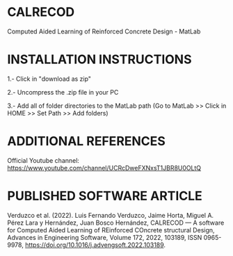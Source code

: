 # CALRECOD
Computed Aided Learning of Reinforced Concrete Design - MatLab

# INSTALLATION INSTRUCTIONS
1.- Click in "download as zip"

2.- Uncompress the .zip file in your PC

3.- Add all of folder directories to the MatLab path (Go to MatLab >> Click in HOME >> Set Path >> Add folders)

# ADDITIONAL REFERENCES

Official Youtube channel: https://www.youtube.com/channel/UCRcDweFXNxsT1JBR8U0OLtQ 

# PUBLISHED SOFTWARE ARTICLE

Verduzco et al. (2022). Luis Fernando Verduzco, Jaime Horta, Miguel A. Pérez Lara y Hernández, Juan Bosco Hernández, CALRECOD — A software for Computed Aided Learning of REinforced COncrete structural Design, Advances in Engineering Software, Volume 172, 2022, 103189, ISSN 0965-9978, https://doi.org/10.1016/j.advengsoft.2022.103189.
